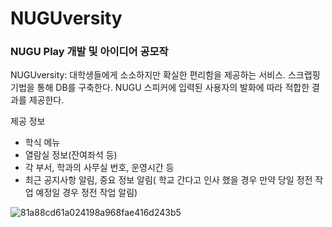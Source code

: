 # NUGUversity
### NUGU Play 개발 및 아이디어 공모작

NUGUversity: 대학생들에게 소소하지만 확실한 편리함을 제공하는 서비스. 스크랩핑 기법을 통해 DB를 구축한다. NUGU 스피커에 입력된 사용자의 발화에 따라 적합한 결과를 제공한다.

제공 정보
- 학식 메뉴
- 열람실 정보(잔여좌석 등)
- 각 부서, 학과의 사무실 번호, 운영시간 등
- 최근 공지사항 알림, 중요 정보 알림( 학교 간다고 인사 했을 경우 만약 당일 정전 작업 예정일 경우 정전 작업 알림)




![81a88cd61a024198a968fae416d243b5](https://user-images.githubusercontent.com/19237348/48827817-7ef85b80-edb1-11e8-90f3-40f94ac5252c.jpg)
